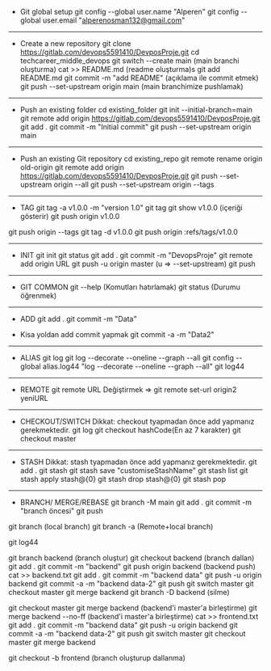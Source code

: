 * Git global setup
git config --global user.name "Alperen"
git config --global user.email "alperenosman132@gmail.com"
--- 

* Create a new repository
git clone https://gitlab.com/devops5591410/DevposProje.git
cd techcareer_middle_devops
git switch --create main (main branchi oluşturma)
cat >> README.md (readme oluşturma)s
git add README.md
git commit -m "add README" (açıklama ile commit etmek)
git push --set-upstream origin main (main branchimize pushlamak)
--- 

* Push an existing folder
cd existing_folder
git init --initial-branch=main
git remote add origin https://gitlab.com/devops5591410/DevposProje.git
git add .
git commit -m "Initial commit"
git push --set-upstream origin main
---

* Push an existing Git repository
cd existing_repo
git remote rename origin old-origin
git remote add origin https://gitlab.com/devops5591410/DevposProje.git
git push --set-upstream origin --all
git push --set-upstream origin --tags
---

* TAG 
git tag -a v1.0.0 -m "version 1.0"
git tag
git show v1.0.0 (içeriği gösterir)
git push origin v1.0.0

git push origin --tags
git tag -d v1.0.0
git push origin :refs/tags/v1.0.0

--- 
* INIT 
git init
git status
git add .
git commit -m "DevopsProje"
git remote add origin URL 
git push -u origin master (u => --set-upstream)
git push

---
* GIT COMMON 
git --help (Komutları hatırlamak)
git status (Durumu öğrenmek)

---
* ADD 
git add . 
git commit -m "Data"

* Kisa yoldan add commit yapmak
git commit -a -m "Data2"


---
* ALIAS 
git log 
git log --decorate --oneline --graph --all
git config --global alias.log44 "log --decorate --oneline --graph --all"
git log44


---
* REMOTE 
git remote 
URL Değiştirmek => git remote set-url origin2 yeniURL


---
* CHECKOUT/SWITCH 
Dikkat: checkout tyapmadan önce add yapmanız gerekmektedir.
git log 
git checkout hashCode(En az 7 karakter)
git checkout master

---
* STASH 
Dikkat: stash tyapmadan önce add yapmanız gerekmektedir.
git add .
git stash
git stash save "customiseStashName"
git stash list
git stash apply stash@{0}
git stash drop stash@{0}
git stash pop


---
* BRANCH/ MERGE/REBASE 
git branch -M main
git add .
git commit -m "branch öncesi"
git push 

git branch    (local branch)
git branch -a (Remote+local branch)

git log44

git branch backend (branch oluştur)
git checkout backend  (branch dallan)
git add .
git commit -m "backend"
git push origin backend (backend push)
cat >> backend.txt 
git add .
git commit -m "backend data"
git push -u origin backend
git commit -a -m "backend data-2"
git push 
git switch master
git checkout master 
git merge backend
git branch -D backend (silme)

git checkout master 
git merge backend (backend'i master'a birleştirme)
git merge backend --no-ff (backend'i master'a birleştirme)
cat >> frontend.txt 
git add .
git commit -m "backend data"
git push -u origin backend
git commit -a -m "backend data-2"
git push 
git switch master
git checkout master 
git merge backend

git checkout -b frontend (branch oluşturup dallanma)
